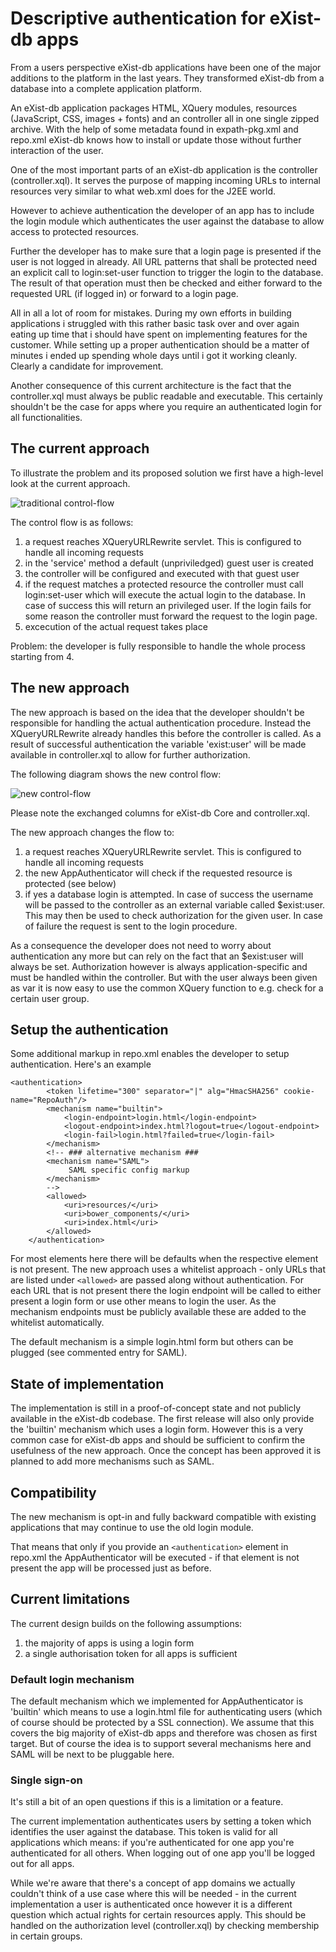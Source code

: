 # Descriptive authentication for eXist-db apps

From a users perspective eXist-db applications have been one of the major additions to the
platform in the last years. They transformed eXist-db from a database into a complete application platform.

An eXist-db application packages HTML, XQuery modules, resources (JavaScript, CSS, images + fonts) and an controller all in one single zipped archive. With the help of some metadata found in expath-pkg.xml and repo.xml eXist-db knows how to install or update those without further interaction of the user.

One of the most important parts of an eXist-db application is the controller (controller.xql). It serves the purpose of mapping incoming URLs to internal resources very similar to what web.xml does for the J2EE world.

However to achieve authentication the developer of an app has to include the login module which authenticates the user against the database to allow access to protected resources.

Further the developer has to make sure that a login page is presented if the user is not logged in already. All URL patterns that shall be protected need an explicit call to login:set-user function to trigger the login to the database. The result of that operation must then be checked and either forward to the requested URL (if logged in) or forward to a login page.

All in all a lot of room for mistakes. During my own efforts in building applications i struggled with this rather basic task over and over again eating up time that i should have spent on implementing features for the customer. While setting up a proper authentication should be a matter of minutes i ended up spending whole days until i got it working cleanly. Clearly a candidate for improvement.

Another consequence of this current architecture is the fact that the controller.xql must always be public readable and executable. This certainly shouldn't be the case for apps where you require an authenticated login for all functionalities.

## The current approach

To illustrate the problem and its proposed solution we first have a high-level look at the current approach.

![traditional control-flow](XQueryURLRewrite-old.png)


The control flow is as follows:

1. a request reaches XQueryURLRewrite servlet. This is configured to handle all incoming requests
2. in the 'service' method a default (unpriviledged) guest user is created
3. the controller will be configured and executed with that guest user
4. if the request matches a protected resource the controller must call login:set-user which will execute the actual login to the database.  In case of success this will return an privileged user. If the login fails for some reason the controller must forward the request to the login page.
5. excecution of the actual request takes place

Problem: the developer is fully responsible to handle the whole process starting from 4.

## The new approach

The new approach is based on the idea that the developer shouldn't be responsible for handling the actual authentication procedure. Instead the XQueryURLRewrite already handles this before the controller is called. As a result of successful authentication the variable 'exist:user' will be made available in controller.xql to allow for further authorization.

The following diagram shows the new control flow:

![new control-flow](XQueryURLRewrite-new.png)

Please note the exchanged columns for eXist-db Core and controller.xql.

The new approach changes the flow to:

1. a request reaches XQueryURLRewrite servlet. This is configured to handle all incoming requests
2. the new AppAuthenticator will check if the requested resource is protected (see below)
3. if yes a database login is attempted. In case of success the username will be passed to the controller as an external variable called $exist:user. This may then be used to check authorization for the given user. In case of failure the request is sent to the login procedure.

As a consequence the developer does not need to worry about authentication any more but can rely on the fact that an $exist:user will always be set. Authorization however is always application-specific and must be handled within the controller. But with the user always been given as var it is now easy to use the common XQuery function to e.g. check for a certain user group.

## Setup the authentication

Some additional markup in repo.xml enables the developer to setup authentication. Here's an example

```
<authentication>
        <token lifetime="300" separator="|" alg="HmacSHA256" cookie-name="RepoAuth"/>
        <mechanism name="builtin">
            <login-endpoint>login.html</login-endpoint>
            <logout-endpoint>index.html?logout=true</logout-endpoint>
            <login-fail>login.html?failed=true</login-fail>
        </mechanism>
        <!-- ### alternative mechanism ###
        <mechanism name="SAML">
             SAML specific config markup
        </mechanism>
        -->
        <allowed>
            <uri>resources/</uri>
            <uri>bower_components/</uri>
            <uri>index.html</uri>
        </allowed>
    </authentication>
```

For most elements here there will be defaults when the respective element is not present. The new approach uses a whitelist approach - only URLs that are listed under ```<allowed>``` are passed along without authentication. For each URL that is not present there the login endpoint will be called to either present a login form or use other means to login the user. As the mechanism endpoints must be publicly available these are added to the whitelist automatically.

The default mechanism is a simple login.html form but others can be plugged (see commented entry for SAML).

## State of implementation

The implementation is still in a proof-of-concept state and not publicly available in the eXist-db codebase. The first release will also only provide the 'builtin' mechanism which uses a login form. However this is a very common case for eXist-db apps and should be sufficient to confirm the usefulness of the new approach.
Once the concept has been approved it is planned to add more mechanisms such as SAML.

## Compatibility

The new mechanism is opt-in and fully backward compatible with existing applications that may continue to use the old login module.

That means that only if you provide an ```<authentication>``` element in repo.xml the AppAuthenticator will be executed - if that element is not present the app will be processed just as before.

## Current limitations

The current design builds on the following assumptions:

1. the majority of apps is using a login form
1. a single authorisation token for all apps is sufficient


### Default login mechanism

The default mechanism which we implemented for AppAuthenticator is 'builtin' which means to use a login.html file for authenticating users (which of course should be protected by a SSL connection). We assume that this covers the big majority of eXist-db apps and therefore was chosen as first target. But of course the idea is to support several mechanisms here and SAML will be next to be pluggable here.

### Single sign-on

It's still a bit of an open questions if this is a limitation or a feature.

The current implementation authenticates users by setting a token which identifies the user against the database. This token is valid for all applications which means: if you're authenticated for one app you're authenticated for all others. When logging out of one app you'll be logged out for all apps.

While we're aware that there's a concept of app domains we actually couldn't think of a use case where this will be needed - in the current implementation a user is authenticated once however it is a different question which actual rights for certain resources apply. This should be handled on the authorization level (controller.xql) by checking membership in certain groups.
